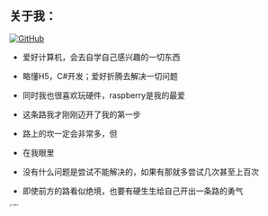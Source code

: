 ## 关于我：

[![GitHub](https://img.shields.io/badge/dynamic/json?logo=github&label=GitHub&labelColor=495867&color=495867&query=%24.data.totalSubs&url=https%3A%2F%2Fapi.spencerwoo.com%2Fsubstats%2F%3Fsource%3Dgithub%26queryKey%3Dhayschan&style=flat-square)](https://github.com/cn-tubug)

- 爱好计算机，会去自学自己感兴趣的一切东西

- 略懂H5，C#开发；爱好折腾去解决一切问题

- 同时我也很喜欢玩硬件，raspberry是我的最爱

- 这条路我才刚刚迈开了我的第一步

- 路上的坎一定会非常多，但

- 在我眼里

- 没有什么问题是尝试不能解决的，如果有那就多尝试几次甚至上百次

- 即使前方的路看似绝境，也要有硬生生给自己开出一条路的勇气

<img src="http://file.tubug.cn/image/g.jpeg" alt="TUBUG" style="zoom:25%;" />
